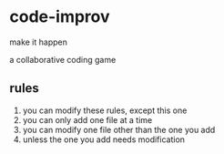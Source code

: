 # code-improv
make it happen

a collaborative coding game

## rules
1. you can modify these rules, except this one
2. you can only add one file at a time
3. you can modify one file other than the one you add
4. unless the one you add needs modification
